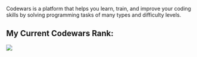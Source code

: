 Codewars is a platform that helps you learn, train, and improve your coding skills by solving programming tasks of many types and difficulty levels.
## My Current Codewars Rank:
<img src="https://www.codewars.com/users/Oussama1403/badges/large" />
